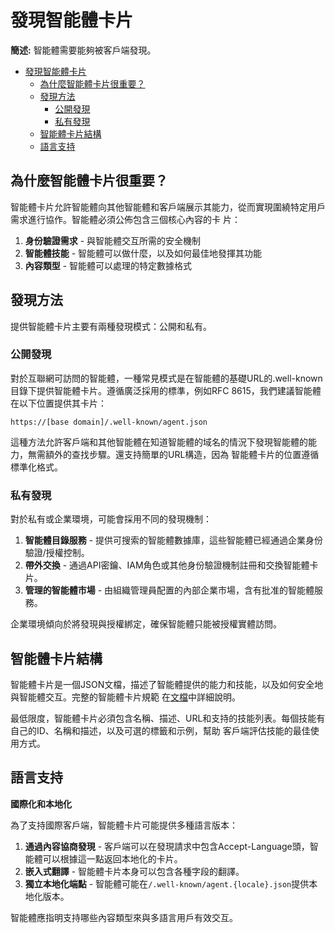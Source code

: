 # 發現智能體卡片

**簡述:** 智能體需要能夠被客戶端發現。

<!-- TOC -->

- [發現智能體卡片](#發現智能體卡片)
  - [為什麼智能體卡片很重要？](#為什麼智能體卡片很重要)
  - [發現方法](#發現方法)
    - [公開發現](#公開發現)
    - [私有發現](#私有發現)
  - [智能體卡片結構](#智能體卡片結構)
  - [語言支持](#語言支持)

<!-- /TOC -->

## 為什麼智能體卡片很重要？

智能體卡片允許智能體向其他智能體和客戶端展示其能力，從而實現圍繞特定用戶需求進行協作。智能體必須公佈包含三個核心內容的卡
片：

1. **身份驗證需求** - 與智能體交互所需的安全機制
2. **智能體技能** - 智能體可以做什麼，以及如何最佳地發揮其功能
3. **內容類型** - 智能體可以處理的特定數據格式

## 發現方法

提供智能體卡片主要有兩種發現模式：公開和私有。

### 公開發現

對於互聯網可訪問的智能體，一種常見模式是在智能體的基礎URL的.well-known目錄下提供智能體卡片。遵循廣泛採用的標準，例如RFC
8615，我們建議智能體在以下位置提供其卡片：

```
https://[base domain]/.well-known/agent.json
```

這種方法允許客戶端和其他智能體在知道智能體的域名的情況下發現智能體的能力，無需額外的查找步驟。還支持簡單的URL構造，因為
智能體卡片的位置遵循標準化格式。

### 私有發現

對於私有或企業環境，可能會採用不同的發現機制：

1. **智能體目錄服務** - 提供可搜索的智能體數據庫，這些智能體已經通過企業身份驗證/授權控制。
2. **帶外交換** - 通過API密鑰、IAM角色或其他身份驗證機制註冊和交換智能體卡片。
3. **管理的智能體市場** - 由組織管理員配置的內部企業市場，含有批准的智能體服務。

企業環境傾向於將發現與授權綁定，確保智能體只能被授權實體訪問。

## 智能體卡片結構

智能體卡片是一個JSON文檔，描述了智能體提供的能力和技能，以及如何安全地與智能體交互。完整的智能體卡片規範
在[文檔](/zh-TW/documentation.md#表示)中詳細說明。

最低限度，智能體卡片必須包含名稱、描述、URL和支持的技能列表。每個技能有自己的ID、名稱和描述，以及可選的標籤和示例，幫助
客戶端評估技能的最佳使用方式。

## 語言支持

**國際化和本地化**

為了支持國際客戶端，智能體卡片可能提供多種語言版本：

1. **通過內容協商發現** - 客戶端可以在發現請求中包含Accept-Language頭，智能體可以根據這一點返回本地化的卡片。
2. **嵌入式翻譯** - 智能體卡片本身可以包含各種字段的翻譯。
3. **獨立本地化端點** - 智能體可能在`/.well-known/agent.{locale}.json`提供本地化版本。

智能體應指明支持哪些內容類型來與多語言用戶有效交互。
